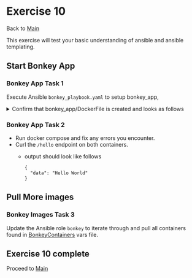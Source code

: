 # Exercise 10

Back to [Main](../README.md)

This exercise will test your basic understanding of ansible and ansible templating.

## Start Bonkey App

### Bonkey App Task 1

Execute Ansible `bonkey_playbook.yaml` to setup bonkey_app,

<details>
  <summary>
  Confirm that bonkey_app/DockerFile is created and looks as follows
  </summary>

  ```code
FROM dahicks/sample:latest AS build
SHELL ["/bin/bash", "-o", "pipefail", "-c"]
RUN useradd --no-log-init -m -r -g root bonkey
COPY helloworld.py /app/main.py

RUN cd /app && \
    whoami && \
    pwd && \
    ls -ltra && \
    ls -ltra && \
    pip install Flask-RESTful Flask

ENTRYPOINT ["python3", "/app/main.py"]
USER bonkey

 ```

 </details>
  </p>

### Bonkey App Task 2

+ Run docker compose and fix any errors you encounter.
+ Curl the `/hello` endpoint on both containers.
  + output should look like follows

    ```shell
    {
      "data": "Hello World"
    }
    ```

## Pull More images

### Bonkey Images Task 3

Update the Ansible role `bonkey` to iterate through and pull all containers found in
[BonkeyContainers](./vars/BonkeyContainers.yaml) vars file.

## Exercise 10 complete

Proceed to [Main](../README.md)
